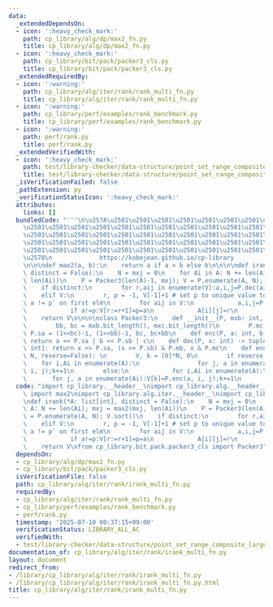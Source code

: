 ```yaml
---
data:
  _extendedDependsOn:
  - icon: ':heavy_check_mark:'
    path: cp_library/alg/dp/max2_fn.py
    title: cp_library/alg/dp/max2_fn.py
  - icon: ':heavy_check_mark:'
    path: cp_library/bit/pack/packer3_cls.py
    title: cp_library/bit/pack/packer3_cls.py
  _extendedRequiredBy:
  - icon: ':warning:'
    path: cp_library/alg/iter/rank/rank_multi_fn.py
    title: cp_library/alg/iter/rank/rank_multi_fn.py
  - icon: ':warning:'
    path: cp_library/perf/examples/rank_benchmark.py
    title: cp_library/perf/examples/rank_benchmark.py
  - icon: ':warning:'
    path: perf/rank.py
    title: perf/rank.py
  _extendedVerifiedWith:
  - icon: ':heavy_check_mark:'
    path: test/library-checker/data-structure/point_set_range_composite_large_array.test.py
    title: test/library-checker/data-structure/point_set_range_composite_large_array.test.py
  _isVerificationFailed: false
  _pathExtension: py
  _verificationStatusIcon: ':heavy_check_mark:'
  attributes:
    links: []
  bundledCode: "'''\n\u257A\u2501\u2501\u2501\u2501\u2501\u2501\u2501\u2501\u2501\u2501\
    \u2501\u2501\u2501\u2501\u2501\u2501\u2501\u2501\u2501\u2501\u2501\u2501\u2501\
    \u2501\u2501\u2501\u2501\u2501\u2501\u2501\u2501\u2501\u2501\u2501\u2501\u2501\
    \u2501\u2501\u2501\u2501\u2501\u2501\u2501\u2501\u2501\u2501\u2501\u2501\u2501\
    \u2501\u2501\u2501\u2501\u2501\u2501\u2501\u2501\u2501\u2501\u2501\u2501\u2501\
    \u2578\n             https://kobejean.github.io/cp-library               \n'''\n\
    \n\n\ndef max2(a, b):\n    return a if a > b else b\n\n\n\ndef irank(*A: list[int],\
    \ distinct = False):\n    N = mxj = 0\n    for Ai in A: N += len(Ai); mxj = max2(mxj,\
    \ len(Ai))\n    P = Packer3(len(A)-1, mxj); V = P.enumerate(A, N); V.sort()\n\
    \    if distinct:\n        for r,aij in enumerate(V):a,i,j=P.dec(aij);A[i][j],V[r]=r,a\n\
    \    elif V:\n        r, p = -1, V[-1]+1 # set p to unique value to trigger `if\
    \ a != p` on first elm\n        for aij in V:\n            a,i,j=P.dec(aij)\n\
    \            if a!=p:V[r:=r+1]=p=a\n            A[i][j]=r\n        del V[r+1:]\n\
    \    return V\n\n\n\nclass Packer3:\n    def __init__(P, mxb: int, mxc: int):\n\
    \        bb, bc = mxb.bit_length(), mxc.bit_length()\n        P.mc, P.mb, P.sb,\
    \ P.sa = (1<<bc)-1, (1<<bb)-1, bc, bc+bb\n    def enc(P, a: int, b: int, c: int):\
    \ return a << P.sa | b << P.sb | c\n    def dec(P, x: int) -> tuple[int, int,\
    \ int]: return x >> P.sa, (x >> P.sb) & P.mb, x & P.mc\n    def enumerate(P, A,\
    \ N, reverse=False): \n        V, k = [0]*N, 0\n        if reverse:\n        \
    \    for i,Ai in enumerate(A):\n                for j, a in enumerate(Ai):V[k]=P.enc(-a,\
    \ i, j);k+=1\n        else:\n            for i,Ai in enumerate(A):\n         \
    \       for j, a in enumerate(Ai):V[k]=P.enc(a, i, j);k+=1\n        return V\n"
  code: "import cp_library.__header__\nimport cp_library.alg.__header__\nfrom cp_library.alg.dp.max2_fn\
    \ import max2\nimport cp_library.alg.iter.__header__\nimport cp_library.alg.iter.rank.__header__\n\
    \ndef irank(*A: list[int], distinct = False):\n    N = mxj = 0\n    for Ai in\
    \ A: N += len(Ai); mxj = max2(mxj, len(Ai))\n    P = Packer3(len(A)-1, mxj); V\
    \ = P.enumerate(A, N); V.sort()\n    if distinct:\n        for r,aij in enumerate(V):a,i,j=P.dec(aij);A[i][j],V[r]=r,a\n\
    \    elif V:\n        r, p = -1, V[-1]+1 # set p to unique value to trigger `if\
    \ a != p` on first elm\n        for aij in V:\n            a,i,j=P.dec(aij)\n\
    \            if a!=p:V[r:=r+1]=p=a\n            A[i][j]=r\n        del V[r+1:]\n\
    \    return V\nfrom cp_library.bit.pack.packer3_cls import Packer3"
  dependsOn:
  - cp_library/alg/dp/max2_fn.py
  - cp_library/bit/pack/packer3_cls.py
  isVerificationFile: false
  path: cp_library/alg/iter/rank/irank_multi_fn.py
  requiredBy:
  - cp_library/alg/iter/rank/rank_multi_fn.py
  - cp_library/perf/examples/rank_benchmark.py
  - perf/rank.py
  timestamp: '2025-07-10 00:37:15+09:00'
  verificationStatus: LIBRARY_ALL_AC
  verifiedWith:
  - test/library-checker/data-structure/point_set_range_composite_large_array.test.py
documentation_of: cp_library/alg/iter/rank/irank_multi_fn.py
layout: document
redirect_from:
- /library/cp_library/alg/iter/rank/irank_multi_fn.py
- /library/cp_library/alg/iter/rank/irank_multi_fn.py.html
title: cp_library/alg/iter/rank/irank_multi_fn.py
---
```

